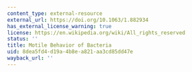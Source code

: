 ```yaml
---
content_type: external-resource
external_url: https://doi.org/10.1063/1.882934
has_external_license_warning: true
license: https://en.wikipedia.org/wiki/All_rights_reserved
status: ''
title: Motile Behavior of Bacteria
uid: 8dea5fd4-d19a-4b8e-a821-aa3cd85dd47e
wayback_url: ''
---
```

